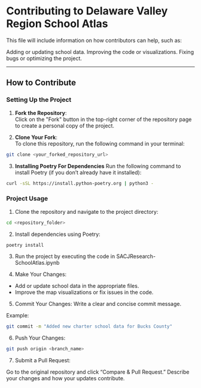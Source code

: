 # Contributing to Delaware Valley Region School Atlas  

This file will include information on how contributors can help, such as:

Adding or updating school data.
Improving the code or visualizations.
Fixing bugs or optimizing the project.

---

## How to Contribute  

### Setting Up the Project
1. **Fork the Repository**:  
Click on the "Fork" button in the top-right corner of the repository page to create a personal copy of the project.

2. **Clone Your Fork**:  
To clone this repository, run the following command in your terminal:

```bash
git clone <your_forked_repository_url>
```

3. **Installing Poetry For Dependencies**
Run the following command to install Poetry (if you don’t already have it installed):

``` bash
curl -sSL https://install.python-poetry.org | python3 -
```

### Project Usage
1. Clone the repository and navigate to the project directory:

``` bash
cd <repository_folder>
``` 

2. Install dependencies using Poetry:

```bash
poetry install
```

3. Run the project by executing the code in SACJResearch-SchoolAtlas.ipynb

4. Make Your Changes:
- Add or update school data in the appropriate files.
- Improve the map visualizations or fix issues in the code.

5. Commit Your Changes:
Write a clear and concise commit message. 

Example:
```bash
git commit -m "Added new charter school data for Bucks County"
```

6. Push Your Changes:
```bash
git push origin <branch_name>
```

7. Submit a Pull Request:

Go to the original repository and click “Compare & Pull Request.”
Describe your changes and how your updates contribute.



